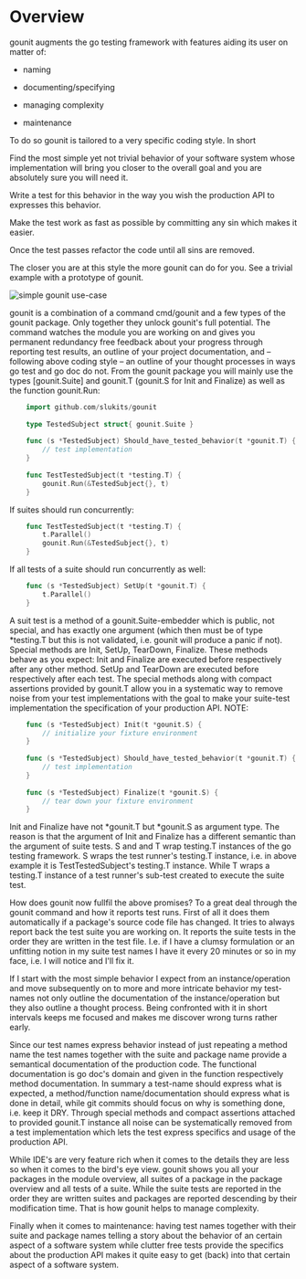 # Overview

gounit augments the go testing framework with features aiding its user
on matter of:

* naming

* documenting/specifying

* managing complexity

* maintenance

To do so gounit is tailored to a very specific coding style.  In short

  Find the most simple yet not trivial behavior of your software system
  whose implementation will bring you closer to the overall goal and you
  are absolutely sure you will need it.

  Write a test for this behavior in the way you wish the production API
  to expresses this behavior.

  Make the test work as fast as possible by committing any sin which
  makes it easier.

  Once the test passes refactor the code until all sins are removed.

The closer you are at this style the more gounit can do for you.  See a
trivial example with a prototype of gounit.

![simple gounit use-case](gounit.gif)


gounit is a combination of a command cmd/gounit and a few types of
the gounit package.  Only together they unlock gounit's full
potential.  The command watches the module you are working on and
gives you permanent redundancy free feedback about your progress
through reporting test results, an outline of your project
documentation, and – following above coding style – an outline of
your thought processes in ways go test and go doc do not.  From the
gounit package you will mainly use the types [gounit.Suite] and
gounit.T (gounit.S for Init and Finalize) as well as the function
gounit.Run:

```go
    import github.com/slukits/gounit
    
    type TestedSubject struct{ gounit.Suite }
    
    func (s *TestedSubject) Should_have_tested_behavior(t *gounit.T) {
        // test implementation
    }
    
    func TestTestedSubject(t *testing.T) {
        gounit.Run(&TestedSubject{}, t)
    }
```
    
If suites should run concurrently:
    
```go
    func TestTestedSubject(t *testing.T) {
        t.Parallel()
        gounit.Run(&TestedSubject{}, t)
    }
```
    
If all tests of a suite should run concurrently as well:
    
```go
    func (s *TestedSubject) SetUp(t *gounit.T) {
        t.Parallel()
    }
```

A suit test is a method of a gounit.Suite-embedder which is public, not
special, and has exactly one argument (which then must be of type
*testing.T but this is not validated, i.e. gounit will produce a panic
if not).  Special methods are Init, SetUp, TearDown, Finalize.  These
methods behave as you expect: Init and Finalize are executed before
respectively after any other method.  SetUp and TearDown are executed
before respectively after each test.  The special methods along with
compact assertions provided by gounit.T allow you in a systematic way to
remove noise from your test implementations with the goal to make your
suite-test implementation the specification of your production API.
NOTE:

```go
    func (s *TestedSubject) Init(t *gounit.S) {
        // initialize your fixture environment
    }
    
    func (s *TestedSubject) Should_have_tested_behavior(t *gounit.T) {
        // test implementation
    }
    
    func (s *TestedSubject) Finalize(t *gounit.S) {
        // tear down your fixture environment
    }
```

Init and Finalize have not *gounit.T but *gounit.S as argument type.
The reason is that the argument of Init and Finalize has a different
semantic than the argument of suite tests.  S and and T wrap
testing.T instances of the go testing framework.  S wraps the test
runner's testing.T instance, i.e. in above example it is
TestTestedSubject's testing.T instance.  While T wraps a testing.T
instance of a test runner's sub-test created to execute the suite
test.

How does gounit now fullfil the above promises?  To a great deal
through the gounit command and how it reports test runs.  First of
all it does them automatically if a package's source code file has
changed.  It tries to always report back the test suite you are
working on.  It reports the suite tests in the order they are written
in the test file.  I.e. if I have a clumsy formulation or an
unfitting notion in my suite test names I have it every 20 minutes or
so in my face, i.e.  I will notice and I'll fix it.

If I start with the most simple behavior I expect from an
instance/operation and move subsequently on to more and more
intricate behavior my test-names not only outline the documentation
of the instance/operation but they also outline a thought process.
Being confronted with it in short intervals keeps me focused and
makes me discover wrong turns rather early.

Since our test names express behavior instead of just repeating a
method name the test names together with the suite and package name
provide a semantical documentation of the production code.  The
functional documentation is go doc's domain and given in the function
respectively method documentation.  In summary a test-name should
express what is expected, a method/function name/documentation should
express what is done in detail, while git commits should focus on why
is something done, i.e. keep it DRY.  Through special methods and
compact assertions attached to provided gounit.T instance all noise
can be systematically removed from a test implementation which lets
the test express specifics and usage of the production API.

While IDE's are very feature rich when it comes to the details they
are less so when it comes to the bird's eye view.  gounit shows you
all your packages in the module overview, all suites of a package in
the package overview and all tests of a suite.  While the suite tests
are reported in the order they are written suites and packages are
reported descending by their modification time.  That is how gounit
helps to manage complexity.

Finally when it comes to maintenance: having test names together with
their suite and package names telling a story about the behavior of
an certain aspect of a software system while clutter free tests
provide the specifics about the production API makes it quite easy to
get (back) into that certain aspect of a software system.